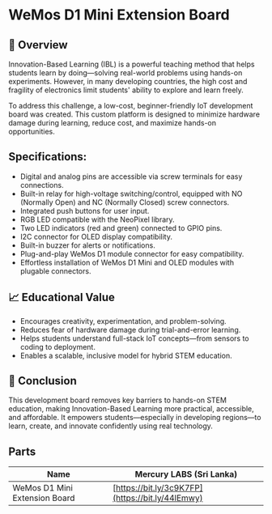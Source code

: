 # WeMos D1 Mini Extension Board

## 🧩 Overview

Innovation-Based Learning (IBL) is a powerful teaching method that helps students learn by doing—solving real-world problems using hands-on experiments. However, in many developing countries, the high cost and fragility of electronics limit students' ability to explore and learn freely.

To address this challenge, a low-cost, beginner-friendly IoT development board was created. This custom platform is designed to minimize hardware damage during learning, reduce cost, and maximize hands-on opportunities.

## Specifications:

- Digital and analog pins are accessible via screw terminals for easy connections.
- Built-in relay for high-voltage switching/control, equipped with NO (Normally Open) and NC (Normally Closed) screw connectors.
- Integrated push buttons for user input.
- RGB LED compatible with the NeoPixel library.
- Two LED indicators (red and green) connected to GPIO pins.
- I2C connector for OLED display compatibility.
- Built-in buzzer for alerts or notifications.
- Plug-and-play WeMos D1 module connector for easy compatibility.
- Effortless installation of WeMos D1 Mini and OLED modules with plugable connectors.

## 📈 Educational Value
- Encourages creativity, experimentation, and problem-solving.
- Reduces fear of hardware damage during trial-and-error learning.
- Helps students understand full-stack IoT concepts—from sensors to coding to deployment.
- Enables a scalable, inclusive model for hybrid STEM education.

## 🧪 Conclusion
This development board removes key barriers to hands-on STEM education, making Innovation-Based Learning more practical, accessible, and affordable. It empowers students—especially in developing regions—to learn, create, and innovate confidently using real technology.

## Parts

|   Name    |  Mercury LABS (Sri Lanka)  |
|   ------- | ------------  |
| WeMos D1 Mini Extension Board | [https://bit.ly/3c9K7FP](https://bit.ly/44lEmwy) |
